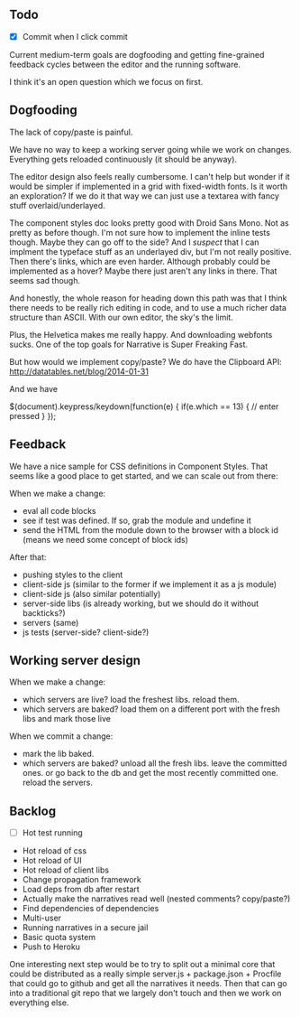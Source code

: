 Todo
----

 - [X] Commit when I click commit

Current medium-term goals are dogfooding and getting fine-grained feedback cycles between the editor and the running software.

I think it's an open question which we focus on first.


Dogfooding
----------

The lack of copy/paste is painful.

We have no way to keep a working server going while we work on changes. Everything gets reloaded continuously (it should be anyway).

The editor design also feels really cumbersome. I can't help but wonder if it would be simpler if implemented in a grid with fixed-width fonts. Is it worth an exploration? If we do it that way we can just use a textarea with fancy stuff overlaid/underlayed.

The component styles doc looks pretty good with Droid Sans Mono. Not as pretty as before though. I'm not sure how to implement the inline tests though. Maybe they can go off to the side? And I *suspect* that I can implment the typeface stuff as an underlayed div, but I'm not really positive. Then there's links, which are even harder. Although probably could be implemented as a hover? Maybe there just aren't any links in there. That seems sad though.

And honestly, the whole reason for heading down this path was that I think there needs to be really rich editing in code, and to use a much richer data structure than ASCII. With our own editor, the sky's the limit.

Plus, the Helvetica makes me really happy. And downloading webfonts sucks. One of the top goals for Narrative is Super Freaking Fast.

But how would we implement copy/paste? We do have the Clipboard API: http://datatables.net/blog/2014-01-31

And we have

  $(document).keypress/keydown(function(e) {
    if(e.which == 13) {
      // enter pressed
    }
  });


Feedback
--------

We have a nice sample for CSS definitions in Component Styles. That seems like a good place to get started, and we can scale out from there:

When we make a change:
 - eval all code blocks
 - see if test was defined. If so, grab the module and undefine it
 - send the HTML from the module down to the browser with a block id (means we need some concept of block ids)

After that:
 - pushing styles to the client
 - client-side js (similar to the former if we implement it as a js module)
 - client-side js (also similar potentially)
 - server-side libs (is already working, but we should do it without backticks?)
 - servers (same)
 - js tests (server-side? client-side?)


Working server design
---------------------

When we make a change:
 - which servers are live? load the freshest libs. reload them.
 - which servers are baked? load them on a different port with the fresh libs and mark those live

When we commit a change:
 - mark the lib baked.
 - which servers are baked? unload all the fresh libs. leave the committed ones. or go back to the db and get the most recently committed one. reload the servers.


Backlog
-------

 - [ ] Hot test running
 - Hot reload of css
 - Hot reload of UI
 - Hot reload of client libs
 - Change propagation framework
 - Load deps from db after restart
 - Actually make the narratives read well (nested comments? copy/paste?)
 - Find dependencies of dependencies
 - Multi-user
 - Running narratives in a secure jail
 - Basic quota system
 - Push to Heroku

 One interesting next step would be to try to split out a minimal core that could be distributed as a really simple server.js + package.json + Procfile that could go to github and get all the narratives it needs. Then that can go into a traditional git repo that we largely don't touch and then we work on everything else.
